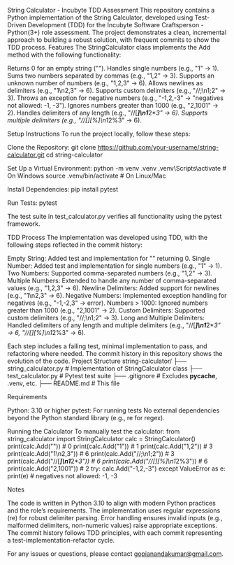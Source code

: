 String Calculator - Incubyte TDD Assessment
This repository contains a Python implementation of the String Calculator, developed using Test-Driven Development (TDD) for the Incubyte Software Craftsperson - Python(3+) role assessment. The project demonstrates a clean, incremental approach to building a robust solution, with frequent commits to show the TDD process.
Features
The StringCalculator class implements the Add method with the following functionality:

Returns 0 for an empty string ("").
Handles single numbers (e.g., "1" → 1).
Sums two numbers separated by commas (e.g., "1,2" → 3).
Supports an unknown number of numbers (e.g., "1,2,3" → 6).
Allows newlines as delimiters (e.g., "1\n2,3" → 6).
Supports custom delimiters (e.g., "//;\n1;2" → 3).
Throws an exception for negative numbers (e.g., "-1,2,-3" → "negatives not allowed: -1, -3").
Ignores numbers greater than 1000 (e.g., "2,1001" → 2).
Handles delimiters of any length (e.g., "//[***]\n1***2***3" → 6).
Supports multiple delimiters (e.g., "//[*][%]\n1*2%3" → 6).

Setup Instructions
To run the project locally, follow these steps:

Clone the Repository:
git clone https://github.com/your-username/string-calculator.git
cd string-calculator


Set Up a Virtual Environment:
python -m venv .venv
.venv\Scripts\activate  # On Windows
source .venv/bin/activate  # On Linux/Mac


Install Dependencies:
pip install pytest


Run Tests:
pytest

The test suite in test_calculator.py verifies all functionality using the pytest framework.


TDD Process
The implementation was developed using TDD, with the following steps reflected in the commit history:

Empty String: Added test and implementation for "" returning 0.
Single Number: Added test and implementation for single numbers (e.g., "1" → 1).
Two Numbers: Supported comma-separated numbers (e.g., "1,2" → 3).
Multiple Numbers: Extended to handle any number of comma-separated values (e.g., "1,2,3" → 6).
Newline Delimiters: Added support for newlines (e.g., "1\n2,3" → 6).
Negative Numbers: Implemented exception handling for negatives (e.g., "-1,-2,3" → error).
Numbers > 1000: Ignored numbers greater than 1000 (e.g., "2,1001" → 2).
Custom Delimiters: Supported custom delimiters (e.g., "//;\n1;2" → 3).
Long and Multiple Delimiters: Handled delimiters of any length and multiple delimiters (e.g., "//[***]\n1***2***3" → 6, "//[*][%]\n1*2%3" → 6).

Each step includes a failing test, minimal implementation to pass, and refactoring where needed. The commit history in this repository shows the evolution of the code.
Project Structure
string-calculator/
├── string_calculator.py  # Implementation of StringCalculator class
├── test_calculator.py    # Pytest test suite
├── .gitignore            # Excludes __pycache__, .venv, etc.
├── README.md             # This file

Requirements

Python: 3.10 or higher
pytest: For running tests
No external dependencies beyond the Python standard library (e.g., re for regex).

Running the Calculator
To manually test the calculator:
from string_calculator import StringCalculator
calc = StringCalculator()
print(calc.Add(""))  # 0
print(calc.Add("1"))  # 1
print(calc.Add("1,2"))  # 3
print(calc.Add("1\n2,3"))  # 6
print(calc.Add("//;\n1;2"))  # 3
print(calc.Add("//[***]\n1***2***3"))  # 6
print(calc.Add("//[*][%]\n1*2%3"))  # 6
print(calc.Add("2,1001"))  # 2
try:
    calc.Add("-1,2,-3")
except ValueError as e:
    print(e)  # negatives not allowed: -1, -3

Notes

The code is written in Python 3.10 to align with modern Python practices and the role’s requirements.
The implementation uses regular expressions (re) for robust delimiter parsing.
Error handling ensures invalid inputs (e.g., malformed delimiters, non-numeric values) raise appropriate exceptions.
The commit history follows TDD principles, with each commit representing a test-implementation-refactor cycle.

For any issues or questions, please contact gopianandakumar@gmail.com.
